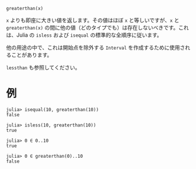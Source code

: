 ```
greaterthan(x)
```

`x` よりも即座に大きい値を返します。その値はほぼ `x` と等しいですが、`x` と `greaterthan(x)` の間に他の値（どのタイプでも）は存在しないべきです。これは、Julia の `isless` および `isequal` の標準的な全順序に従います。

他の用途の中で、これは開始点を除外する `Interval` を作成するために使用されることがあります。

`lessthan` も参照してください。

# 例

```julua
julia> isequal(10, greaterthan(10))
false

julia> isless(10, greaterthan(10))
true

julia> 0 ∈ 0..10
true

julia> 0 ∈ greaterthan(0)..10
false
```
